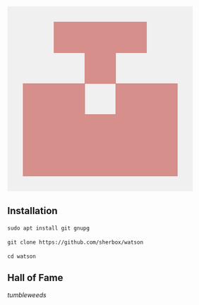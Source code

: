 ![image](image.png)

## Installation

```
sudo apt install git gnupg

git clone https://github.com/sherbox/watson

cd watson
```

## Hall of Fame

*tumbleweeds*
